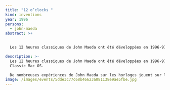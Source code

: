 ```yaml
---
title: "12 o’clocks "
kind: inventions
year: 1996
persons:
  - john-maeda
abstract: >+
  

  Les 12 heures classiques de John Maeda ont été développées en 1996-97 pour Classic Mac OS. 

description: >-
  Les 12 heures classiques de John Maeda ont été développées en 1996-97 pour
  Classic Mac OS. 

  De nombreuses expériences de John Maeda sur les horloges jouent sur la frontière entre l'analogique et le numérique : une "horloge de grand-père" dont le balancier fait osciller des chiffres pixellisés ; une horloge numérique dont les pixels crées des cadrans "analogiques" (circulaires). D'autres, comme sa simulation de la vie de Conway, alimentée par les pixels des chiffres d'une horloge, habitent entièrement le monde numérique. [12 o'clocks](https://codingtrain.github.io/12oclocks/#) fait partie de la collection permanente du [MoMA](https://www.moma.org/).
image: /images/events/5dde3c77c68b46623a081138e9ae5fbe.jpg
---
```

